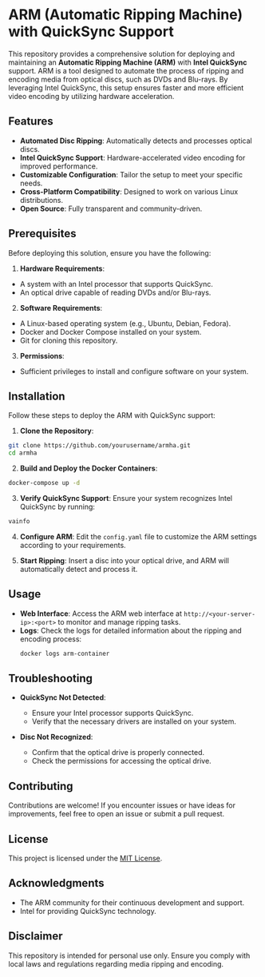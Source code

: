 # ARM (Automatic Ripping Machine) with QuickSync Support

This repository provides a comprehensive solution for deploying and maintaining an **Automatic Ripping Machine (ARM)** with **Intel QuickSync** support. ARM is a tool designed to automate the process of ripping and encoding media from optical discs, such as DVDs and Blu-rays. By leveraging Intel QuickSync, this setup ensures faster and more efficient video encoding by utilizing hardware acceleration.

## Features

- **Automated Disc Ripping**: Automatically detects and processes optical discs.
- **Intel QuickSync Support**: Hardware-accelerated video encoding for improved performance.
- **Customizable Configuration**: Tailor the setup to meet your specific needs.
- **Cross-Platform Compatibility**: Designed to work on various Linux distributions.
- **Open Source**: Fully transparent and community-driven.

## Prerequisites

Before deploying this solution, ensure you have the following:

1. **Hardware Requirements**:
  - A system with an Intel processor that supports QuickSync.
  - An optical drive capable of reading DVDs and/or Blu-rays.

2. **Software Requirements**:
  - A Linux-based operating system (e.g., Ubuntu, Debian, Fedora).
  - Docker and Docker Compose installed on your system.
  - Git for cloning this repository.

3. **Permissions**:
  - Sufficient privileges to install and configure software on your system.

## Installation

Follow these steps to deploy the ARM with QuickSync support:

1. **Clone the Repository**:
  ```bash
  git clone https://github.com/yourusername/armha.git
  cd armha
  ```

2. **Build and Deploy the Docker Containers**:
  ```bash
  docker-compose up -d
  ```

3. **Verify QuickSync Support**:
  Ensure your system recognizes Intel QuickSync by running:
  ```bash
  vainfo
  ```

4. **Configure ARM**:
  Edit the `config.yaml` file to customize the ARM settings according to your requirements.

5. **Start Ripping**:
  Insert a disc into your optical drive, and ARM will automatically detect and process it.

## Usage

- **Web Interface**: Access the ARM web interface at `http://<your-server-ip>:<port>` to monitor and manage ripping tasks.
- **Logs**: Check the logs for detailed information about the ripping and encoding process:
  ```bash
  docker logs arm-container
  ```

## Troubleshooting

- **QuickSync Not Detected**:
  - Ensure your Intel processor supports QuickSync.
  - Verify that the necessary drivers are installed on your system.

- **Disc Not Recognized**:
  - Confirm that the optical drive is properly connected.
  - Check the permissions for accessing the optical drive.

## Contributing

Contributions are welcome! If you encounter issues or have ideas for improvements, feel free to open an issue or submit a pull request.

## License

This project is licensed under the [MIT License](LICENSE).

## Acknowledgments

- The ARM community for their continuous development and support.
- Intel for providing QuickSync technology.

## Disclaimer

This repository is intended for personal use only. Ensure you comply with local laws and regulations regarding media ripping and encoding.

